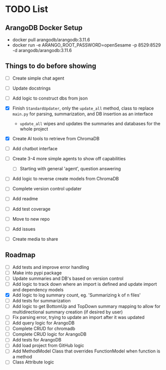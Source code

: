 # TODO List

## ArangoDB Docker Setup

-   docker pull arangodb/arangodb:3.11.6
-   docker run -e ARANGO_ROOT_PASSWORD=openSesame -p 8529:8529 -d arangodb/arangodb:3.11.6

## Things to do before showing

-   [ ] Create simple chat agent
-   [ ] Update docstrings
-   [ ] Add logic to construct dbs from json
-   [x] Finish `StandardUpdater`, only the `update_all` method, class to replace `main.py` for parsing, summarization, and DB insertion as an interface

    -   `update_all` wipes and updates the summaries and databases for the whole project

-   [x] Create AI tools to retrieve from ChromaDB
-   [ ] Add chatbot interface
-   [ ] Create 3-4 more simple agents to show off capabilities

    -   [ ] Starting with general 'agent', question answering

-   [ ] Add logic to reverse create models from ChromaDB
-   [ ] Complete version control updater
-   [ ] Add readme
-   [ ] Add test coverage
-   [ ] Move to new repo
-   [ ] Add issues
-   [ ] Create media to share

## Roadmap

-   [ ] Add tests and improve error handling
-   [ ] Make into pypi package
-   [ ] Update summaries and DB's based on version control
-   [ ] Add logic to track down where an import is defined and update import and dependency models
-   [x] Add logic to log summary count, eg. 'Summarizing k of n files'
-   [ ] Add tests for summarization
-   [ ] Add logic to get BottomUp and TopDown summary mapping to allow for multidirectional summary creation (if desired by user)
-   [ ] Fix parsing error, trying to update an import after it was updated
-   [ ] Add query logic for ArangoDB
-   [ ] Complete CRUD for chromadb
-   [ ] Complete CRUD logic for ArangoDB
-   [ ] Add tests for ArangoDB
-   [ ] Add load project from GitHub logic
-   [ ] Add MethodModel Class that overrides FunctionModel when function is a method
-   [ ] Class Attribute logic
